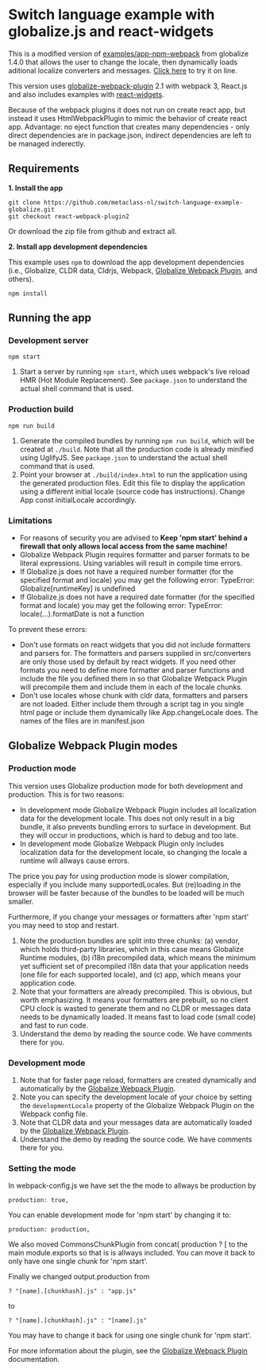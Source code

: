 # Switch language example with globalize.js and react-widgets 

This is a modified version of [examples/app-npm-webpack](https://github.com/globalizejs/globalize/tree/master/examples/app-npm-webpack) 
from globalize 1.4.0 that allows the user to change the locale, then dynamically loads aditional localize converters and messages. 
[Click here](https://metaclass.nl/globalize/) to try it on line.

This version uses [globalize-webpack-plugin](https://github.com/rxaviers/globalize-webpack-plugin) 2.1 with webpack 3,
React.js and also includes examples with [react-widgets](https://github.com/jquense/react-widgets).

Because of the webpack plugins it does not run on create react app, but instead it
uses HtmlWebpackPlugin to mimic the behavior of create react app. Advantage: no eject
function that creates many dependencies - only direct dependencies are in package.json,
indirect dependencies are left to be managed inderectly.

## Requirements

**1. Install the app**

```
git clone https://github.com/metaclass-nl/switch-language-example-globalize.git
git checkout react-webpack-plugin2
```
Or download the zip file from github and extract all.

**2. Install app development dependencies**

This example uses `npm` to download the app development dependencies (i.e.,
Globalize, CLDR data, Cldrjs, Webpack, [Globalize Webpack Plugin][], and
others).

```
npm install
```

## Running the app

### Development server

```
npm start
```

1. Start a server by running `npm start`, which uses webpack's live reload HMR
(Hot Module Replacement). See `package.json` to understand the actual shell
command that is used.

### Production build

```
npm run build
```

1. Generate the compiled bundles by running `npm run build`, which will be
created at `./build`. Note that all the production code is already minified using UglifyJS. 
See `package.json` to understand the actual shell command that is used.
1. Point your browser at `./build/index.html` to run the application using the
generated production files. Edit this file to display the application using a
different initial locale (source code has instructions). Change App const initialLocale accordingly.

### Limitations

- For reasons of security you are advised to **Keep
'npm start' behind a firewall that only allows local access from the same machine!**
- Globalize Webpack Plugin requires formatter and parser formats to be literal expressions.
  Using variables will result in compile time errors.
- If Globalize.js does not have a required number formatter (for the specified format and locale) 
  you may get the following error:
  TypeError: Globalize\[runtimeKey\] is undefined
- If Globalize.js does not have a required date formatter (for the specified format and locale) 
  you may get the following error: TypeError: locale(...).formatDate is not a function

To prevent these errors: 
- Don't use formats on react widgets that you did not include formatters and parsers for. 
  The formatters and parsers supplied in src/converters are only those used by default
  by react widgets. If you need other formats you need to define more formatter and parser
  functions and include the file you defined them in so that Globalize Webpack Plugin will
  precompile them and include them in each of the locale chunks.
- Don't use locales whose chunk with cldr data, formatters and parsers are not loaded. 
  Either include them through a script tag in you single html page or include them dynamically like 
  App.changeLocale does. The names of the files are in manifest.json

## Globalize Webpack Plugin modes

### Production mode

This version uses Globalize production mode for both development and production.
This is for two reasons:
- In development mode Globalize Webpack Plugin includes all localization data for the
  development locale. This does not only result in a big bundle, it also prevents
  bundling errors to surface in development. But they will occur in productions,
  which is hard to debug and  too late.
- In development mode Globalize Webpack Plugin only includes localization data for the
  development locale, so changing the locale a runtime will allways cause errors.

The price you pay for using production mode is slower compilation, especially if you
include many supportedLocales. But (re)loading in the browser will be faster 
because of the bundles to be loaded will be much smaller.  

Furthermore, if you change your messages or formatters after 'npm start' 
you may need to stop and restart.

1. Note the production bundles are split into three chunks:
(a) vendor, which holds third-party libraries, which in this case means
Globalize Runtime modules, (b) i18n precompiled data, which means the minimum
yet sufficient set of precompiled i18n data that your application needs (one
file for each supported locale), and (c) app, which means your application code.
1. Note that your formatters are already precompiled. This is
obvious, but worth emphasizing. It means your formatters are prebuilt, so no client
CPU clock is wasted to generate them and no CLDR or messages data needs to be
dynamically loaded. It means fast to load code (small code) and fast to run
code.
1. Understand the demo by reading the source code. We have comments there for
you.

### Development mode

1. Note that for faster page reload, formatters are created
dynamically and automatically by the [Globalize Webpack Plugin][].
1. Note you can specify the development locale of your choice by setting the
`developmentLocale` property of the Globalize Webpack Plugin on the Webpack
config file.
1. Note that CLDR data and your messages data are automatically loaded by the
[Globalize Webpack Plugin][].
1. Understand the demo by reading the source code. We have comments there for
you.

### Setting the mode

In webpack-config.js we have set the the mode to allways be production by
```
production: true,
```
You can enable development mode for 'npm start' by changing it to:
```
production: production,
```
We also moved CommonsChunkPlugin from concat( production ? [ 
to the main module.exports so that is is allways included. You can move it back
to only have one single chunk for 'npm start'. 

Finally we changed output.production from 
```
? "[name].[chunkhash].js" : "app.js" 
```
to
```
? "[name].[chunkhash].js" : "[name].js"
```
You may have to change it back for using one single chunk for 'npm start'. 


For more information about the plugin, see the [Globalize Webpack Plugin][]
documentation.

[Globalize Webpack Plugin]: https://github.com/rxaviers/globalize-webpack-plugin
